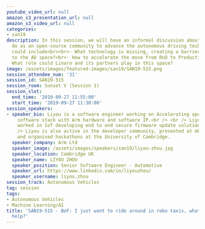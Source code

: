 ```yaml
---
youtube_video_url: null
amazon_s3_presentation_url: null
amazon_s3_video_url: null
categories:
- san19
description: In this session, we will have an informal discussion about what we can
  do as an open-source community to advance the autonomous driving technology. Topics
  could include<br><br>- What technology is missing, creating a barrier to new entrants
  to the AD space?<br>- How to accelerate the move from RnD to Production grade solutions?<br>-
  What role could Linaro and its partners play in this space?
image: /assets/images/featured-images/san19/SAN19-515.png
session_attendee_num: '31'
session_id: SAN19-515
session_room: Sunset V (Session 1)
session_slot:
  end_time: '2019-09-27 11:55:00'
  start_time: '2019-09-27 11:30:00'
session_speakers:
- speaker_bio: Liyou is a software engineer working on Accelerating open-source self-driving
    software stack with Arm hardware and software IP.<br /> <br /> Liyou has previously
    worked in IoT developing end to end secure firmware update solution.<br /> <br
    /> Liyou is also active in the developer community, presented at mbed Connect
    and organised hackathons at the University of Cambridge.
  speaker_company: Arm Ltd
  speaker_image: /assets/images/speakers/san19/liyou-zhou.jpg
  speaker_location: Cambridge UK
  speaker_name: LIYOU ZHOU
  speaker_position: Senior Software Engineer - Automotive
  speaker_url: https://www.linkedin.com/in/liyouzhou/
  speaker_username: liyou.zhou
session_track: Autonomous Vehicles
tag: session
tags:
- Autonomous Vehicles
- Machine Learning/AI
title: 'SAN19-515 - BoF: I just want to ride around in robo taxis, what can I do to
  help?'
---
```

